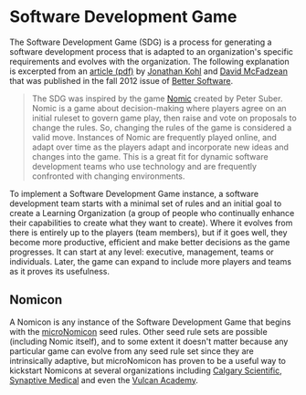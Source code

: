 # Software Development Game

The Software Development Game (SDG) is a process for generating a software development process that is adapted to an organization's specific requirements and evolves with the organization. The following explanation is excerpted from an [article (pdf)](SDG.pdf) by [Jonathan Kohl](https://www.synaptivemedical.com/) and [David McFadzean](https://github.com/macterra) that was published in the fall 2012 issue of [Better Software](https://www.stickyminds.com/resources/magazine-articles).

> The SDG was inspired by the game [Nomic](http://legacy.earlham.edu/~peters/nomic.htm) created by Peter Suber.  Nomic is a game about decision-making where players agree on an initial ruleset to govern game play, then raise and vote on proposals to change the rules.  So, changing the rules of the game is considered a valid move. Instances of Nomic are frequently played online, and adapt over time as the players adapt and incorporate new ideas and changes into the game. This is a great fit for dynamic software development teams who use technology and are frequently confronted with changing environments.

To implement a Software Development Game instance, a software development team starts with a minimal set of rules and an initial goal to create a Learning Organization (a group of people who continually enhance their capabilities to create what they want to create). Where it evolves from there is entirely up to the players (team members), but if it goes well, they become more productive, efficient and make better decisions as the game progresses. It can start at any level: executive, management, teams or individuals. Later, the game can expand to include more players and teams as it proves its usefulness.

## Nomicon

A Nomicon is any instance of the Software Development Game that begins with the [microNomicon](microNomicon.md) seed rules.
Other seed rule sets are possible (including Nomic itself), and to some extent it doesn't matter because any particular game can evolve from any seed rule set since they are intrinsically adaptive, but microNomicon has proven to be a useful way to kickstart Nomicons at several organizations including [Calgary Scientific](https://www.calgaryscientific.com/), [Synaptive Medical](https://www.synaptivemedical.com/) and even the [Vulcan Academy](https://www.synaptivemedical.com/).